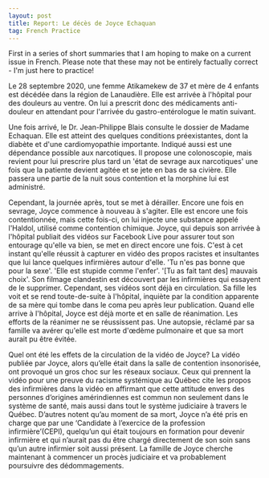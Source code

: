 ```yaml
---
layout: post
title: Report: Le décès de Joyce Echaquan
tag: French Practice
---
```


<div class="message">
  First in a series of short summaries that I am hoping to make on a current issue in French. Please note that these may not be entirely factually correct - I'm just here to practice!
</div>

Le 28 septembre 2020, une femme Atikamekew de 37 et mère de 4 enfants est décédée dans la région de Lanaudière. Elle est arrivée à l'hôpital pour des douleurs au ventre. On lui a prescrit donc des médicaments anti-douleur en attendant pour l'arrivée du gastro-entérologue le matin suivant. 

Une fois arrivé, le Dr. Jean-Philippe Blais consulte le dossier de Madame Echaquan. Elle est atteint des quelques conditions préexistantes, dont la diabète et d'une cardiomyopathie importante. Indiqué aussi est une dépendance possible aux narcotiques. Il propose une colonoscopie, mais revient pour lui prescrire plus tard un 'état de sevrage aux narcotiques' une fois que la patiente devient agitée et se jete en bas de sa civière. Elle passera une partie de la nuit sous contention et la morphine lui est administré.

Cependant, la journée après, tout se met à dérailler. Encore une fois en sevrage, Joyce commence à nouveau à s'agiter. Elle est encore une fois contentionnée, mais cette fois-ci, on lui injecte une substance appelé l'Haldol, utilisé comme contention chimique. Joyce, qui depuis son arrivée à l'hôpital publiait des vidéos sur Facebook Live pour assurer tout son entourage qu'elle va bien, se met en direct encore une fois. C'est à cet instant qu'elle réussit à capturer en vidéo des propos racistes et insultantes que lui lance quelques infirmières autour d'elle. 'Tu n'es pas bonne que pour la sexe'. 'Elle est stupide comme l'enfer'. '[Tu as fait tant des] mauvais choix'. Son filmage clandestin est découvert par les infirmières qui essayent de le supprimer. Cependant, ses vidéos sont déjà en circulation. Sa fille les voit et se rend toute-de-suite à l'hôpital, inquiète par la condition apparente de sa mère qui tombe dans le coma peu après leur publication. Quand elle arrive à l'hôpital, Joyce est déjà morte et en salle de réanimation. Les efforts de la réanimer ne se réussissent pas. Une autopsie, réclamé par sa famille va avérer qu'elle est morte d'œdème pulmonaire et que sa mort aurait pu être évitée. 

Quel ont été les effets de la circulation de la vidéo de Joyce?
La vidéo publiée par Joyce, alors qu’elle était dans la salle de contention insonorisée, ont provoqué un gros choc sur les réseaux sociaux. Ceux qui prennent la vidéo pour une preuve du racisme systémique au Québec cite les propos des infirmières dans la vidéo en affirmant que cette attitude envers des personnes d’origines amérindiennes est commun non seulement dans le système de santé, mais aussi dans tout le système judiciaire à travers le Québec. D’autres notent qu’au moment de sa mort, Joyce n’a été pris en charge que par une ‘Candidate à l’exercice de la profession infirmière’(CEPI), quelqu’un qui était toujours en formation pour devenir infirmière et qui n’aurait pas du être chargé directement de son soin sans qu’un autre infirmier soit aussi présent. La famille de Joyce cherche maintenant à commencer un procès judiciaire et va probablement poursuivre des dédommagements.



